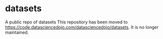 # datasets
A public repo of datasets
This repository has been moved to https://code.datasciencedojo.com/datasciencedojo/datasets. It is no longer maintained.

